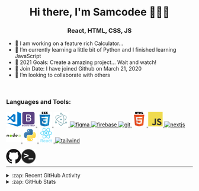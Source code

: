 <h1 align="center">Hi there, I'm Samcodee 👨‍💻👋</h1>
<h3 align="center">React, HTML, CSS, JS</h3>


- 🔭 I am working on a feature rich Calculator...
- 🌱 I’m currently learning a little bit of Python and I finished learning JavaScript
- 🥅 2021 Goals: Create a amazing project... Wait and watch!
- 📅 Join Date: I have joined Github on March 21, 2020  
- 👯 I’m looking to collaborate with others

<br/>

### Languages and Tools:

<img align="left" alt="Visual Studio Code" width="40" height="40" src="https://raw.githubusercontent.com/github/explore/80688e429a7d4ef2fca1e82350fe8e3517d3494d/topics/visual-studio-code/visual-studio-code.png" />
<p align="left"> <a href="https://getbootstrap.com" target="_blank"> <img src="https://raw.githubusercontent.com/devicons/devicon/master/icons/bootstrap/bootstrap-plain-wordmark.svg" alt="bootstrap" width="40" height="40"/> </a> <a href="https://www.w3schools.com/css/" target="_blank"> <img src="https://raw.githubusercontent.com/devicons/devicon/master/icons/css3/css3-original-wordmark.svg" alt="css3" width="40" height="40"/> </a> <a href="https://www.electronjs.org" target="_blank"> <img src="https://raw.githubusercontent.com/devicons/devicon/master/icons/electron/electron-original.svg" alt="electron" width="40" height="40"/> </a> <a href="https://www.figma.com/" target="_blank"> <img src="https://www.vectorlogo.zone/logos/figma/figma-icon.svg" alt="figma" width="40" height="40"/> </a> <a href="https://firebase.google.com/" target="_blank"> <img src="https://www.vectorlogo.zone/logos/firebase/firebase-icon.svg" alt="firebase" width="40" height="40"/> </a> <a href="https://git-scm.com/" target="_blank"> <img src="https://www.vectorlogo.zone/logos/git-scm/git-scm-icon.svg" alt="git" width="40" height="40"/> </a> <a href="https://www.w3.org/html/" target="_blank"> <img src="https://raw.githubusercontent.com/devicons/devicon/master/icons/html5/html5-original-wordmark.svg" alt="html5" width="40" height="40"/> </a> <a href="https://developer.mozilla.org/en-US/docs/Web/JavaScript" target="_blank"> <img src="https://raw.githubusercontent.com/devicons/devicon/master/icons/javascript/javascript-original.svg" alt="javascript" width="40" height="40"/> </a> <a href="https://nextjs.org/" target="_blank"> <img src="https://cdn.worldvectorlogo.com/logos/nextjs-3.svg" alt="nextjs" width="40" height="40"/> </a> <a href="https://nodejs.org" target="_blank"> <img src="https://raw.githubusercontent.com/devicons/devicon/master/icons/nodejs/nodejs-original-wordmark.svg" alt="nodejs" width="40" height="40"/> </a> <a href="https://www.python.org" target="_blank"> <img src="https://raw.githubusercontent.com/devicons/devicon/master/icons/python/python-original.svg" alt="python" width="40" height="40"/> </a> <a href="https://reactjs.org/" target="_blank"> <img src="https://raw.githubusercontent.com/devicons/devicon/master/icons/react/react-original-wordmark.svg" alt="react" width="40" height="40"/> </a> <a href="https://tailwindcss.com/" target="_blank"> <img src="https://www.vectorlogo.zone/logos/tailwindcss/tailwindcss-icon.svg" alt="tailwind" width="40" height="40"/> </a> </p>
<img width="40" height="40" align="left" alt="GitHub" src="https://raw.githubusercontent.com/github/explore/78df643247d429f6cc873026c0622819ad797942/topics/github/github.png" />
<img width="40" height="40" align="left" alt="Terminal"  src="https://raw.githubusercontent.com/github/explore/80688e429a7d4ef2fca1e82350fe8e3517d3494d/topics/terminal/terminal.png" />

<br />
<br />

---
<details>
  <summary>:zap: Recent GitHub Activity</summary>
  
<!--START_SECTION:activity-->
1. ❌ Closed PR [#1](https://github.com/CH-Tamilzha/Github-Pages/pull/1) in [CH-Tamilzha/Github-Pages](https://github.com/CH-Tamilzha/Github-Pages)
2. 💪 Opened PR [#1](https://github.com/CH-Tamilzha/Github-Pages/pull/1) in [CH-Tamilzha/Github-Pages](https://github.com/CH-Tamilzha/Github-Pages)
3. ❗️ Closed issue [#2](https://github.com/samcodee/Github-Pages/issues/2) in [samcodee/Github-Pages](https://github.com/samcodee/Github-Pages)
4. ❗️ Opened issue [#2](https://github.com/samcodee/Github-Pages/issues/2) in [samcodee/Github-Pages](https://github.com/samcodee/Github-Pages)
5. ❗️ Reopened issue [#1](https://github.com/samcodee/Github-Pages/issues/1) in [samcodee/Github-Pages](https://github.com/samcodee/Github-Pages)
<!--END_SECTION:activity-->



</details>

<details>
  <summary>:zap: GitHub Stats</summary>
  <p><img align="center" src="https://github-readme-stats.vercel.app/api/top-langs?username=samcodee&show_icons=true&theme=light&locale=en&hide_border=true" alt="samcodee" /></p>

  <hr/>

<p><img align="center" src="https://github-readme-stats.vercel.app/api?username=samcodee&show_icons=true&theme=react&locale=en&hide_border=true&include_all_commits=true&custom_title=Samcodee%27s%20Github%20Stats" alt="samcodee" /></p>

<hr/>

<p><img align="center" src="https://github-readme-streak-stats.herokuapp.com/?user=samcodee" alt="samcodee" /></p>

</details>
